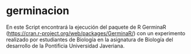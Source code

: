# germinacion
En este Script encontrará la ejecución del paquete de R GerminaR (https://cran.r-project.org/web/packages/GerminaR/) con un experimento realizado por estudiantes de Biología en la asignatura de Biología del desarrollo de la Pontificia Universidad Javeriana.
